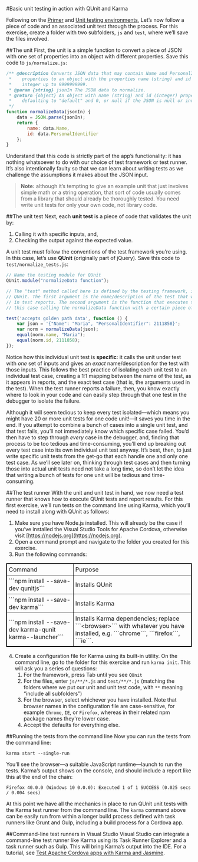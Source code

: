 <properties pageTitle="Basic unit testing with QUnit and Karma"
  description="Basic unit testing with QUnit and Karma"
  services=""
  documentationCenter=""
  authors="Kraig Brockschmidt" />

#Basic unit testing in action with QUnit and Karma

Following on the [Primer](unit-test-01-primer.md) and [Unit testing environments](unit-test-02-environments.md), Let’s now follow a piece of code and an associated unit test through the process. For this exercise, create a folder with two subfolders, ```js``` and ```test```, where we’ll save the files involved.

##The unit
First, the unit is a simple function to convert a piece of JSON with one set of properties into an object with different properties. Save this code to ```js/normalize.js```:

```javascript
/** @description Converts JSON data that may contain Name and PersonalIdentifier 
 *    properties to an object with the properties name (string) and id (positive 
 *    integer up to 9999999999.
 * @param {string} jsonIn The JSON data to normalize.
 * @return {object} An object with name (string) and id (integer) properties,
 *    defaulting to "default" and 0, or null if the JSON is null or invalid.
 */
function normalizeData(jsonIn) {
    data = JSON.parse(jsonIn);
    return {
        name: data.Name,
        id: data.PersonalIdentifier
    };
}
```

Understand that this code is strictly part of the app’s functionality: it has nothing whatsoever to do with our choice of test framework or test runner. It’s also intentionally faulty so that we can learn about writing tests as we challenge the assumptions it makes about the JSON input.

>**Note:** although it’s tempting to give an example unit that just involves simple math or a string operation, that sort of code usually comes from a library that should already be thoroughly tested. You need write unit tests for only your own code, not library code.

##The unit test
Next, each **unit test** is a piece of code that validates the unit by:

1. Calling it with specific inputs, and,
2. Checking the output against the expected value.

A unit test must follow the conventions of the test framework you’re using. In this case, let’s use **QUnit** (originally part of jQuery). Save this code to ```test/normalize_tests.js```:

```javascript
// Name the testing module for QUnit
QUnit.module("normalizeData function");

// The "test" method called here is defined by the testing framework, in this case
// QUnit. The first argument is the name/description of the test that will appear 
// in test reports. The second argument is the function that executes the test, in
// this case calling the normalizeData function with a certain piece of test data.

test('accepts golden path data', function () {
    var json = '{"Name": "Maria", "PersonalIdentifier": 2111858}';
    var norm = normalizeData(json);
    equal(norm.name, "Maria");
    equal(norm.id, 2111858);
});
```

Notice how this individual unit test is **specific**: it calls the unit under test with *one* set of inputs and gives an *exact* name/description for the test with those inputs. This follows the best practice of isolating each unit test to an individual test case, creating a 1:1 mapping between the name of the test, as it appears in reports, and the exact test case (that is, the arguments used in the test). When the test runner reports a failure, then, you know exactly where to look in your code and can easily step through that one test in the debugger to isolate the failure.

Although it will seem tedious to keep every test isolated—which means you might have 20 or more unit tests for one code unit!—it saves you time in the end. If you attempt to combine a bunch of cases into a single unit test, and that test fails, you’ll not immediately know which specific case failed. You’d then have to step through *every* case in the debugger, and, finding that process to be too tedious and time-consuming, you’ll end up breaking out every test case into its own individual unit test anyway. It’s best, then, to just write specific unit tests from the get-go that each handle one and only one test case. As we’ll see later on, thinking through test cases and then turning those into actual unit tests need not take a long time, so don’t let the idea that writing a bunch of tests for one unit will be tedious and time-consuming.

##The test runner
With the unit and unit test in hand, we now need a test runner that knows how to execute QUnit tests and report results. For this first exercise, we’ll run tests on the command line using Karma, which you’ll need to install along with QUnit as follows:

1.	Make sure you have Node.js installed. This will already be the case if you’ve installed the Visual Studio Tools for Apache Cordova, otherwise visit [https://nodejs.org](https://nodejs.org).  
2.	Open a command prompt and navigate to the folder you created for this exercise.
3.	Run the following commands:

<style>
    table, th, td {
        border: 1px solid black;
        border-collapse: collapse;
    }
    th, td {
        padding: 5px;
    }
</style>
<table>
<tr>
<td>Command</td><td>Purpose</td>
</tr>
<tr>
<td>```npm install --save-dev qunitjs```</td><td>Installs QUnit</td>
</tr>
<tr>
<td>```npm install --save-dev karma```</td><td>Installs Karma</td>
</tr>
<tr>
<td>```npm install --save-dev karma-qunit karma-<browser>-launcher```</td><td>Installs Karma dependencies; replace ```&lt;browser&gt;``` with whatever you have installed, e.g. ```chrome```, ```firefox```, ```ie```.</td>
</tr>
</table>

4.	Create a configuration file for Karma using its built-in utility. On the command line, go to the folder for this exercise and run ```karma init```. This will ask you a series of questions:
	1.	For the framework, press Tab until you see ```QUnit```
	2.	For the files, enter ```js/**/*.js``` and ```test/**/*.js``` (matching the folders where we put our unit and unit test code, with ```**``` meaning “include all subfolders”)
	3.	For the browser, select whichever you have installed. Note that browser names in the configuration file are case-sensitive, for example ```Chrome```, ```IE```, or ```Firefox```, whereas in their related npm package names they're lower case.
	4.	Accept the defaults for everything else. 

##Running the tests from the command line
Now you can run the tests from the command line:

```
karma start --single-run
```

You’ll see the browser—a suitable JavaScript runtime—launch to run the tests. Karma’s output shows on the console, and should include a report like this at the end of the chain:

```Firefox 40.0.0 (Windows 10 0.0.0): Executed 1 of 1 SUCCESS (0.025 secs / 0.004 secs)```

At this point we have all the mechanics in place to run QUnit unit tests with the Karma test runner from the command line. The ```karma``` command above can be easily run from within a longer build process defined with task runners like Grunt and Gulp, including a build process for a Cordova app.

##Command-line test runners in Visual Studio
Visual Studio can integrate a command-line test runner like Karma using its Task Runner Explorer and a task runner such as Gulp. This will bring Karma’s output into the IDE. For a tutorial, see [Test Apache Cordova apps with Karma and Jasmine](../tutorial-testing-cordova/karma.md). 
